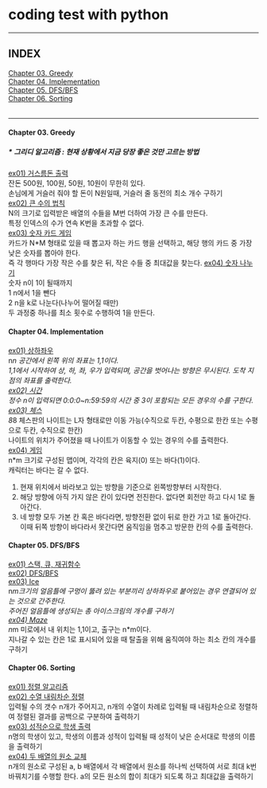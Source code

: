 # coding test with python
---
## INDEX
[Chapter 03. Greedy](#chapter-03-greedy)   
[Chapter 04. Implementation](#chapter-04-implementation)   
[Chapter 05. DFS/BFS](#chapter-05-dfsbfs)   
[Chapter 06. Sorting](#chapter-06-sorting)   
[]()   
[]()   



---
#### Chapter 03. Greedy   
##### * 그리디 알고리즘 : 현재 상황에서 지금 당장 좋은 것만 고르는 방법   
[ex01) 거스름돈 출력](https://github.com/ejcho3792/Algorithm/blob/master/coding_test_with_python/CH0301_change.py)   
잔돈 500원, 100원, 50원, 10원이 무한히 있다.   
손님에게 거슬러 줘야 할 돈이 N원일때, 거슬러 줄 동전의 최소 개수 구하기   
[ex02) 큰 수의 법칙](https://github.com/ejcho3792/Algorithm/blob/master/coding_test_with_python/CH0302_sum_number.py)   
N의 크기로 입력받은 배열의 수들을 M번 더하여 가장 큰 수를 만든다.   
특정 인덱스의 수가 연속 K번을 초과할 수 없다.   
[ex03) 숫자 카드 게임](https://github.com/ejcho3792/Algorithm/blob/master/coding_test_with_python/CH0303_card_game.py)   
카드가 N*M 형태로 있을 때 뽑고자 하는 카드 행을 선택하고, 해당 행의 카드 중 가장 낮은 숫자를 뽑아야 한다.   
즉 각 행마다 가장 작은 수를 찾은 뒤, 작은 수들 중 최대값을 찾는다.
[ex04) 숫자 나누기](https://github.com/ejcho3792/Algorithm/blob/master/coding_test_with_python/CH0304_div_one.py)   
숫자 n이 1이 될때까지   
1 n에서 1을 뺀다   
2 n을 k로 나눈다(나누어 떨어질 때만)   
두 과정중 하나를 최소 횟수로 수행하여 1을 만든다.   

#### Chapter 04. Implementation   
[ex01) 상하좌우](https://github.com/ejcho3792/Algorithm/blob/master/coding_test_with_python/CH0401_coordinate.py)   
n*n 공간에서 왼쪽 위의 좌표는 1,1이다.   
1,1에서 시작하여 상, 하, 좌, 우가 입력되며, 공간을 벗어나는 방향은 무시된다. 도착 지점의 좌표를 출력한다.   
[ex02) 시간](https://github.com/ejcho3792/Algorithm/blob/master/coding_test_with_python/CH0402_time.py)   
정수 n이 입력되면 0:0:0~n:59:59의 시간 중 3이 포함되는 모든 경우의 수를 구한다.   
[ex03) 체스](https://github.com/ejcho3792/Algorithm/blob/master/coding_test_with_python/CH0403_knight.py)   
8*8 체스판의 나이트는 L자 형태로만 이동 가능(수직으로 두칸, 수평으로 한칸 또는 수평으로 두칸, 수직으로 한칸)   
나이트의 위치가 주어졌을 때 나이트가 이동할 수 있는 경우의 수를 출력한다.   
[ex04) 게임](https://github.com/ejcho3792/Algorithm/blob/master/coding_test_with_python/CH0404_game.py)   
n*m 크기로 구성된 맵이며, 각각의 칸은 육지(0) 또는 바다(1)이다.   
캐릭터는 바다는 갈 수 없다.   
1) 현재 위치에서 바라보고 있는 방향을 기준으로 왼쪽방향부터 시작한다.   
2) 해당 방향에 아직 가지 않은 칸이 있다면 전진한다. 없다면 회전만 하고 다시 1로 돌아간다.   
3) 네 방향 모두 가본 칸 혹은 바다라면, 방향전환 없이 뒤로 한칸 가고 1로 돌아간다.   
이때 뒤쪽 방향이 바다라서 못간다면 움직임을 멈추고 방문한 칸의 수를 출력한다.

#### Chapter 05. DFS/BFS   
[ex01) 스택, 큐, 재귀함수](https://github.com/ejcho3792/Algorithm/blob/master/coding_test_with_python/CH0501_stack_queue.py)   
[ex02) DFS/BFS](https://github.com/ejcho3792/Algorithm/blob/master/coding_test_with_python/CH0502_dfs_bfs.py)   
[ex03) Ice](https://github.com/ejcho3792/Algorithm/blob/master/coding_test_with_python/CH0503_ice.py)   
n*m크기의 얼음틀에 구멍이 뚫려 있는 부분끼리 상하좌우로 붙어있는 경우 연결되어 있는 것으로 간주한다.   
주어진 얼음틀에 생성되는 총 아이스크림의 개수를 구하기   
[ex04) Maze](https://github.com/ejcho3792/Algorithm/blob/master/coding_test_with_python/CH0504_maze.py)   
n*m 미로에서 내 위치는 1,1이고, 출구는 n*m이다.   
지나갈 수 있는 칸은 1로 표시되어 있을 때 탈출을 위해 움직여야 하는 최소 칸의 개수를 구하기   

#### Chapter 06. Sorting   
[ex01) 정렬 알고리즘](https://github.com/ejcho3792/Algorithm/blob/master/coding_test_with_python/CH0601_sort.py)   
[ex02) 수열 내림차순 정렬](https://github.com/ejcho3792/Algorithm/blob/master/coding_test_with_python/CH0602_ascending.py)   
입력될 수의 갯수 n개가 주어지고, n개의 수열이 차례로 입력될 때 내림차순으로 정렬하여 정렬된 결과를 공백으로 구분하여 출력하기   
[ex03) 성적순으로 학생 출력](https://github.com/ejcho3792/Algorithm/blob/master/coding_test_with_python/CH0603_student_grade.py)   
n명의 학생이 있고, 학생의 이름과 성적이 입력될 때 성적이 낮은 순서대로 학생의 이름을 출력하기   
[ex04) 두 배열의 원소 교체](https://github.com/ejcho3792/Algorithm/blob/master/coding_test_with_python/CH0604_change_ele.py)   
n개의 원소로 구성된 a, b 배열에서 각 배열에서 원소를 하나씩 선택하여 서로 최대 k번 바꿔치기를 수행할 한다. a의 모든 원소의 합이 최대가 되도록 하고 최대값을 출력하기   




